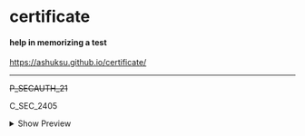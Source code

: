 # certificate
#### help in memorizing a test

https://ashuksu.github.io/certificate/

---
~~P_SECAUTH_21~~

C_SEC_2405


<details>
  <summary>Show Preview</summary><br>

  <a href="https://ashuksu.github.io/certificate/" target="_blank">
    <img src="https://raw.githubusercontent.com/ashuksu/certificate/refs/heads/main/dist/prev.png" alt="prev" style="border-radius: 16px;">  
  </a>
  <br>
</details>